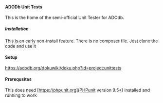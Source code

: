 #### ADODb Unit Tests
This is the home of the semi-official Unit Tester for ADOdb. 
##### Installation
This is an early non-install feature. There is no composer file. Just clone the code and use it
#### Setup
https://adodb.org/dokuwiki/doku.php?id=project:unittests
#### Prerequsites
This does need [https://phpunit.org](PHPunit version 9.5+) installed and running to work 
